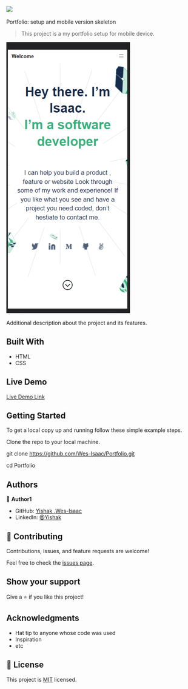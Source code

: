 ![](https://img.shields.io/badge/Microverse-blueviolet)

Portfolio: setup and mobile version skeleton

> This project is a my portfolio setup for mobile device.

![screenshot](./images/Screenshot.png)

Additional description about the project and its features.

## Built With

- HTML
- CSS


## Live Demo

[Live Demo Link](https://livedemo.com)


## Getting Started

To get a local copy up and running follow these simple example steps.

Clone the repo to your local machine.

git clone https://github.com/Wes-Isaac/Portfolio.git

cd Portfolio


## Authors

👤 **Author1**

- GitHub: [Yishak ,Wes-Isaac](https://github.com/Wes-Isaac)
- LinkedIn: [@Yishak](https://www.linkedin.com/in/yishak-wesego-b404851a7/)



## 🤝 Contributing

Contributions, issues, and feature requests are welcome!

Feel free to check the [issues page](../../issues/).

## Show your support

Give a ⭐️ if you like this project!

## Acknowledgments

- Hat tip to anyone whose code was used
- Inspiration
- etc

## 📝 License

This project is [MIT](./MIT.md) licensed.
